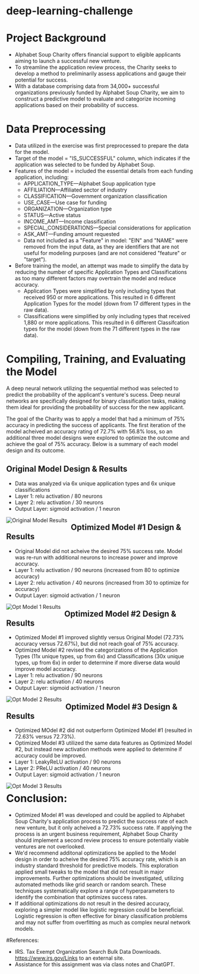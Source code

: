 # deep-learning-challenge

# Project Background
- Alphabet Soup Charity offers financial support to eligible applicants aiming to launch a successful new venture.
- To streamline the application review process, the Charity seeks to develop a method to preliminarily assess applications and gauge their potential for success.
- With a database comprising data from 34,000+ successful organizations previously funded by Alphabet Soup Charity, we aim to construct a predictive model to evaluate and categorize incoming applications based on their probability of success.

# Data Preprocessing

- Data utilized in the exercise was first preprocessed to prepare the data for the model. 
- Target of the model = "IS_SUCCESSFUL" column, which indicates if the application was selected to be funded by Alphabet Soup. 
- Features of the model = included the essential details from each funding application, including: 
  - APPLICATION_TYPE—Alphabet Soup application type
  - AFFILIATION—Affiliated sector of industry
  - CLASSIFICATION—Government organization classification
  - USE_CASE—Use case for funding
  - ORGANIZATION—Organization type
  - STATUS—Active status
  - INCOME_AMT—Income classification
  - SPECIAL_CONSIDERATIONS—Special considerations for application
  - ASK_AMT—Funding amount requested
  - Data not included as a "Feature" in model:  "EIN" and "NAME" were removed from the input data, as they are identifiers that are not useful for modeling purposes (and are not considered "feature" or "target").
- Before training the model, an attempt was made to simplify the data by reducing the number of specific Application Types and Classifications as too many different factors may overtrain the model and reduce accuracy.
  - Application Types were simplified by only including types that received 950 or more applications. This resulted in 6 different Application Types for the model (down from 17 different types in the raw data). 
  - Classifications were simplified by only including types that received 1,880 or more applications. This resulted in 6 different Classifcation types for the model (down from the 71 different types in the raw data).

# Compiling, Training, and Evaluating the Model

A deep neural network utilizing the sequential method was selected to predict the probability of the applicant's venture's sucess. Deep neural networks are specifically designed for binary classification tasks, making them ideal for providing the probability of success for the new applicant. 

The goal of the Charity was to apply a model that had a minimum of 75% accuracy in predicting the success of applicants. The first iteration of the model acheived an accuracy rating of 72.7% with 56.8% loss, so an additional three model designs were explored to optimize the outcome and achieve the goal of 75% accuracy. Below is a summary of each model design and its outcome. 

## Original Model Design & Results
- Data was analyzed via 6x unique application types and 6x unique classifications
- Layer 1: relu activation / 80 neurons
- Layer 2: relu activation / 30 neurons
- Output Layer: sigmoid activation / 1 neuron

<img src="https://github.com/mbz4b8/deep-learning-challenge/blob/main/Model_Results/AlpahbetSoupCharity_Original_Accuracy.png" alt="Original Model Results" style="float:left; margin-right:10px;" />

## Optimized Model #1 Design & Results   
- Original Model did not acheive the desired 75% success rate. Model was re-run with additional neurons to increase power and improve accuracy.
- Layer 1: relu activation / 90 neurons (increased from 80 to optimize accuracy)
- Layer 2: relu activation / 40 neurons (increased from 30 to optimize for accuracy)
- Output Layer: sigmoid activation / 1 neuron

<img src="https://github.com/mbz4b8/deep-learning-challenge/blob/main/Model_Results/AlpahbetSoupCharity_o1_Accuracy.png" alt="Opt Model 1 Results" style="float:left; margin-right:10px;" />

## Optimized Model #2 Design & Results   
- Optimized Model #1 improved slightly versus Original Model (72.73% accuracy versus 72.67%), but did not reach goal of 75% accuracy.
- Optimized Model #2 revised the categorizations of the Application Types (11x unique types, up from 6x) and Classifications (30x unique types, up from 6x) in order to determine if more diverse data would improve model accuracy. 
- Layer 1: relu activation / 90 neurons
- Layer 2: relu activation / 40 neurons
- Output Layer: sigmoid activation / 1 neuron

<img src="https://github.com/mbz4b8/deep-learning-challenge/blob/main/Model_Results/AlpahbetSoupCharity_o2_Accuracy.png" alt="Opt Model 2 Results" style="float:left; margin-right:10px;" /> 

## Optimized Model #3 Design & Results   
- Optimized MOdel #2 did not outperform Optimized Model #1 (resulted in 72.63% versus 72.73%).
- Optimized Model #3 utilized the same data features as Optimized Model #2, but instead new activation methods were applied to determine if accuracy could be improved. 
- Layer 1: LeakyReLU activation / 90 neurons
- Layer 2: PReLU activation / 40 neurons
- Output Layer: sigmoid activation / 1 neuron

<img src="https://github.com/mbz4b8/deep-learning-challenge/blob/main/Model_Results/AlpahbetSoupCharity_o3_Accuracy.png" alt="Opt Model 3 Results" style="float:left; margin-right:10px;" /> 


# Conclusion: 
- Optimized Model #1 was developed and could be applied to Alphabet Soup Charity's application process to predict the success rate of each new venture, but it only acheived a 72.73% success rate. If applying the process is an urgent business requirement, Alphabet Soup Charity should implement a second review process to ensure potentially viable ventures are not overlooked. 
- We'd recommend additonal optimizations be applied to the Model design in order to acheive the desired 75% accuracy rate, which is an industry standard threshold for predictive models. This exploration applied small tweaks to the model that did not result in major improvements. Further optimizations should be investigated, utilizing automated methods like grid search or random search. These techniques systematically explore a range of hyperparameters to identify the combination that optimizes success rates.
- If additional optimizations do not result in the desired accuracy, exploring a simpler model like logistic regression could be beneficial. Logistic regression is often effective for binary classification problems and may not suffer from overfitting as much as complex neural network models.

#References:
- IRS. Tax Exempt Organization Search Bulk Data Downloads. https://www.irs.gov/Links to an external site.
- Assistance for this assignment was via class notes and ChatGPT. 
